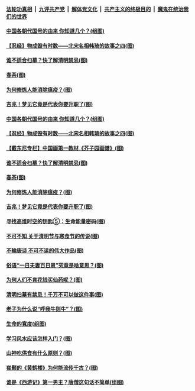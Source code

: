 

####  [法轮功真相](../../../../basic/blob/master/README.md?t=04040331) &nbsp;|&nbsp; [九评共产党](../../../../9ping.md/blob/master/README.md?t=04040331) &nbsp;|&nbsp; [解体党文化](../../../../jtdwh.md/blob/master/README.md?t=04040331)  &nbsp;|&nbsp; [共产主义的终极目的](../../../../gczydzjmd.md/blob/master/README.md?t=04040331) &nbsp;|&nbsp; [魔鬼在统治我们的世界](../../../../mgztzwmdsj.md/blob/master/README.md?t=04040331) 

#### [中国各朝代国号的由来 你知道几个？(组图)](../pages/p7/967358.md?t=04040331) 

#### [【忍经】物成毁有时数——北宋名相韩琦的故事之四(图)](../pages/p7/967312.md?t=04040331) 

#### [谁不适合扫墓？快了解清明禁忌(图)](../pages/p7/967448.md?t=04040331) 

#### [春茶(图)](../pages/p7/967590.md?t=04040331) 

#### [为何修炼人能消除瘟疫？(图)](../pages/p7/967452.md?t=04040331) 

#### [吉兆！梦见它竟是代表你要升职了(图)](../pages/p7/967421.md?t=04040331) 

#### [中国各朝代国号的由来 你知道几个？(组图)](../pages/p7/967358.md?t=04040331) 

#### [【忍经】物成毁有时数——北宋名相韩琦的故事之四(图)](../pages/p7/967312.md?t=04040331) 

#### [【戴东尼专栏】中国画第一教材《芥子园画谱》(图)](../pages/p7/961635.md?t=04040331) 

#### [谁不适合扫墓？快了解清明禁忌(图)](../pages/p7/967448.md?t=04040331) 

#### [春茶(图)](../pages/p7/967590.md?t=04040331) 

#### [为何修炼人能消除瘟疫？(图)](../pages/p7/967452.md?t=04040331) 

#### [吉兆！梦见它竟是代表你要升职了(图)](../pages/p7/967421.md?t=04040331) 

#### [寻找高维时空的钥匙⑤：生命能量密码(图)](../pages/p7/967340.md?t=04040331) 

#### [不可不知 关于清明节与寒食节的传说(图)](../pages/p7/967198.md?t=04040331) 

#### [不输唐诗 不可不读的伟大作品(图)](../pages/p7/967420.md?t=04040331) 

#### [俗语“一日夫妻百日恩”究竟是啥意思？(图)](../pages/p7/967295.md?t=04040331) 

#### [为何人们不肯花钱买仙药呢？(图)](../pages/p7/967356.md?t=04040331) 

#### [清明扫墓有禁忌！千万不可以做这件事(图)](../pages/p7/967331.md?t=04040331) 

#### [老子为什么说“呼我牛则牛”？(图)](../pages/p7/967227.md?t=04040331) 

#### [生命的寬度(组图)](../pages/p7/967296.md?t=04040331) 


#### [学习风水应该怎样入门？(图)](../pages/p7/967284.md?t=04040331) 

#### [山神吃供食有什么原则？(图)](../pages/p7/967121.md?t=04040331) 

#### [崔颢的《黄鹤楼》为何能流传千古？(图)](../pages/p7/967125.md?t=04040331) 

#### [谁是《西游记》第一男主？唐僧这句话不简单(组图)](../pages/p7/967132.md?t=04040331) 

